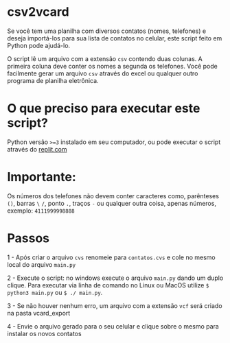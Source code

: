 # csv2vcard

Se você tem uma planilha com diversos contatos (nomes, telefones) e deseja importá-los para sua lista de contatos no celular, este script feito em Python pode ajudá-lo.

O script lê um arquivo com a extensão `csv` contendo duas colunas. A primeira coluna deve conter os nomes a segunda os telefones. Você pode facilmente gerar um arquivo `csv` através do excel ou qualquer outro programa de planilha eletrônica.

# O que preciso para executar este script?

Python versão `>=3` instalado em seu computador, ou pode executar o script através do [replit.com](https://replit.com/)

# Importante:

Os números dos telefones não devem conter caracteres como, parênteses `()`, barras `\` `/`, ponto `.`, traços `-` ou qualquer outra coisa, apenas números, exemplo: `4111999998888`

# Passos

1 - Após criar o arquivo `cvs` renomeie para `contatos.cvs` e cole no mesmo local do arquivo `main.py`

2 - Execute o script: no windows execute o arquivo `main.py` dando um duplo clique. Para executar via linha de comando no Linux ou MacOS utilize `$ python3 main.py` ou `$ ./ main.py`.

3 - Se não houver nenhum erro, um arquivo com a extensão `vcf` será criado na pasta vcard_export

4 - Envie o arquivo gerado para o seu celular e clique sobre o mesmo para instalar os novos contatos
